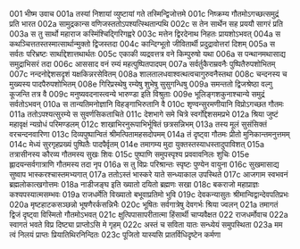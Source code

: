 001  भीष्म उवाच
001a तस्यां निशायां व्युष्टायां गते तस्मिन्द्विजोत्तमे
001c निष्क्रम्य गौतमोऽगच्छत्समुद्रं प्रति भारत
002a सामुद्रकान्स वणिजस्ततोऽपश्यत्स्थितान्पथि
002c स तेन सार्थेन सह प्रययौ सागरं प्रति
003a स तु सार्थो महाराज कस्मिंश्चिद्गिरिगह्वरे
003c मत्तेन द्विरदेनाथ निहतः प्रायशोऽभवत्
004a स कथञ्चित्ततस्तस्मात्सार्थान्मुक्तो द्विजस्तदा
004c कान्दिग्भूतो जीवितार्थी प्रदुद्रावोत्तरां दिशम्
005a स सर्वतः परिभ्रष्टः सार्थाद्देशात्तथार्थतः
005c एकाकी व्यद्रवत्तत्र वने किम्पुरुषो यथा
006a स पन्थानमथासाद्य समुद्राभिसरं तदा
006c आससाद वनं रम्यं महत्पुष्पितपादपम्
007a सर्वर्तुकैराम्रवनैः पुष्पितैरुपशोभितम्
007c नन्दनोद्देशसदृशं यक्षकिन्नरसेवितम्
008a शालतालधवाश्वत्थत्वचागुरुवनैस्तथा
008c चन्दनस्य च मुख्यस्य पादपैरुपशोभितम्
008e गिरिप्रस्थेषु रम्येषु शुभेषु सुसुगन्धिषु
009a समन्ततो द्विजश्रेष्ठा वल्गु कूजन्ति तत्र वै
009c मनुष्यवदनास्त्वन्ये भारुण्डा इति विश्रुताः
009e भूलिङ्गशकुनाश्चान्ये समुद्रं सर्वतोऽभवन्
010a स तान्यतिमनोज्ञानि विहङ्गाभिरुतानि वै
010c शृण्वन्सुरमणीयानि विप्रोऽगच्छत गौतमः
011a ततोऽपश्यत्सुरम्ये स सुवर्णसिकताचिते
011c देशभागे समे चित्रे स्वर्गोद्देशसमप्रभे
012a श्रिया जुष्टं महावृक्षं न्यग्रोधं परिमण्डलम्
012c शाखाभिरनुरूपाभिर्भूषितं छत्रसन्निभम्
013a तस्य मूलं सुसंसिक्तं वरचन्दनवारिणा
013c दिव्यपुष्पान्वितं श्रीमत्पितामहसदोपमम्
014a तं दृष्ट्वा गौतमः प्रीतो मुनिकान्तमनुत्तमम्
014c मेध्यं सुरगृहप्रख्यं पुष्पितैः पादपैर्वृतम्
014e तमागम्य मुदा युक्तस्तस्याधस्तादुपाविशत्
015a तत्रासीनस्य कौरव्य गौतमस्य सुखः शिवः
015c पुष्पाणि समुपस्पृश्य प्रववावनिलः शुचिः
015e ह्लादयन्सर्वगात्राणि गौतमस्य तदा नृप
016a स तु विप्रः परिश्रान्तः स्पृष्टः पुण्येन वायुना
016c सुखमासाद्य सुष्वाप भास्करश्चास्तमभ्यगात्
017a ततोऽस्तं भास्करे याते सन्ध्याकाल उपस्थिते
017c आजगाम स्वभवनं ब्रह्मलोकात्खगोत्तमः
018a नाडीजङ्घ इति ख्यातो दयितो ब्रह्मणः सखा
018c बकराजो महाप्राज्ञः कश्यपस्यात्मसम्भवः
019a राजधर्मेति विख्यातो बभूवाप्रतिमो भुवि
019c देवकन्यासुतः श्रीमान्विद्वान्देवपतिप्रभः
020a मृष्टहाटकसञ्छन्नो भूषणैरर्कसन्निभैः
020c भूषितः सर्वगात्रेषु देवगर्भः श्रिया ज्वलन्
021a तमागतं द्विजं दृष्ट्वा विस्मितो गौतमोऽभवत्
021c क्षुत्पिपासापरीतात्मा हिंसार्थी चाप्यवैक्षत
022  राजधर्मोवाच
022a स्वागतं भवते विप्र दिष्ट्या प्राप्तोऽसि मे गृहम्
022c अस्तं च सविता यातः सन्ध्येयं समुपस्थिता
023a मम त्वं निलयं प्राप्तः प्रियातिथिरनिन्दितः
023c पूजितो यास्यसि प्रातर्विधिदृष्टेन कर्मणा
